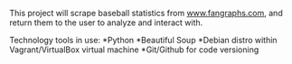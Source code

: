 This project will scrape baseball statistics from www.fangraphs.com, and return them to the user to analyze and interact with.
  
Technology tools in use:
*Python
*Beautiful Soup
*Debian distro within Vagrant/VirtualBox virtual machine
*Git/Github for code versioning
